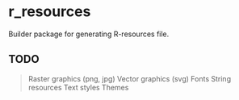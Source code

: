 # r_resources
Builder package for generating R-resources file.

## TODO
> Raster graphics (png, jpg)
> Vector graphics (svg)
> Fonts
> String resources
> Text styles
> Themes
